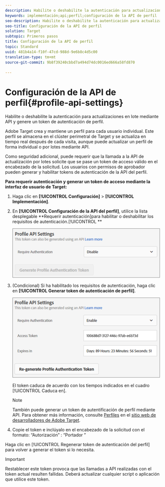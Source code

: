 ```yaml
---
description: Habilite o deshabilite la autenticación para actualizaciones en lote mediante API y genere un token de autenticación de perfil.
keywords: implementación;api;perfil;configuración de la API de perfil
seo-description: Habilite o deshabilite la autenticación para actualizaciones en lote mediante API y genere un token de autenticación de perfil.
seo-title: Configuración de la API de perfil
solution: Target
subtopic: Primeros pasos
title: Configuración de la API de perfil
topic: Standard
uuid: 481b4a14-f10f-47cd-988d-9e6b8c4d5c00
translation-type: tm+mt
source-git-commit: 9b8f39240cbbd7a494d74dc0016ed666a58fd870

---
```



# Configuración de la API de perfil{#profile-api-settings}

Habilite o deshabilite la autenticación para actualizaciones en lote mediante API y genere un token de autenticación de perfil.

Adobe Target crea y mantiene un perfil para cada usuario individual. Este perfil se almacena en el clúster perimetral de Target y se actualiza en tiempo real después de cada visita, aunque puede actualizar un perfil de forma individual o por lotes mediante API.

Como seguridad adicional, puede requerir que la llamada a la API de actualización por lotes solicite que se pase un token de acceso válido en el encabezado de la solicitud. Los usuarios con permisos de aprobador pueden generar y habilitar tokens de autenticación de la API del perfil.

**Para requerir autenticación y generar un token de acceso mediante la interfaz de usuario de Target:**

1. Haga clic en **[!UICONTROL Configuración]** &gt; **[!UICONTROL Implementación]**.
1. En **[!UICONTROL Configuración de la API del perfil]**, utilice la lista desplegable **Requerir autenticación]para habilitar o deshabilitar los requisitos de autenticación.[!UICONTROL **

   ![](assets/profile_api_settings.png)

1. (Condicional) Si ha habilitado los requisitos de autenticación, haga clic en **[!UICONTROL Generar token de autenticación de perfil]**.

   ![](assets/profile_api_settings_2.png)

   El token caduca de acuerdo con los tiempos indicados en el cuadro [!UICONTROL Caduca en].

   >[!NOTE]
   >
   >También puede generar un token de autentificación de perfil mediante API. Para obtener más información, consulte [Perfiles](https://developers.adobetarget.com/api/#profiles) en el [sitio web de desarrolladores de Adobe Target](https://developers.adobetarget.com/).

1. Copie el token e inclúyalo en el encabezado de la solicitud con el formato: “Autorización” : “Portador ”

Haga clic en [!UICONTROL Regenerar token de autenticación del perfil] para volver a generar el token si lo necesita.

>[!IMPORTANT]
>
>Restablecer este token provoca que las llamadas a API realizadas con el token actual resulten fallidas. Deberá actualizar cualquier script o aplicación que utilice este token.

